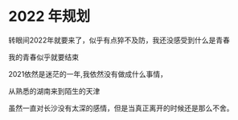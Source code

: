 # 2022 年规划
转眼间2022年就要来了，似乎有点猝不及防，我还没感受到什么是青春

我的青春似乎就要结束

2021依然是迷茫的一年,我依然没有做成什么事情，

从熟悉的湖南来到陌生的天津

虽然一直对长沙没有太深的感情，但是当真正离开的时候还是那么不舍。
